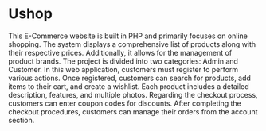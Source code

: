 # Ushop
This E-Commerce website is built in PHP and primarily focuses on online shopping.
The system displays a comprehensive list of products along with their respective prices.
Additionally, it allows for the management of product brands. The project is divided into two categories: Admin and Customer.
In this web application, customers must register to perform various actions. Once registered, customers can search for products, add items to their cart, and create a wishlist.
Each product includes a detailed description, features, and multiple photos. Regarding the checkout process, customers can enter coupon codes for discounts. After completing the checkout procedures, customers can manage their orders from the account section.